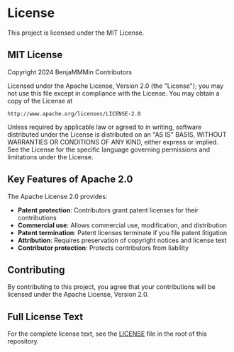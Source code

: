 # License

This project is licensed under the MIT License.

## MIT License

Copyright 2024 BenjaMMMin Contributors

Licensed under the Apache License, Version 2.0 (the "License");
you may not use this file except in compliance with the License.
You may obtain a copy of the License at

    http://www.apache.org/licenses/LICENSE-2.0

Unless required by applicable law or agreed to in writing, software
distributed under the License is distributed on an "AS IS" BASIS,
WITHOUT WARRANTIES OR CONDITIONS OF ANY KIND, either express or implied.
See the License for the specific language governing permissions and
limitations under the License.

## Key Features of Apache 2.0

The Apache License 2.0 provides:

- **Patent protection**: Contributors grant patent licenses for their contributions
- **Commercial use**: Allows commercial use, modification, and distribution
- **Patent termination**: Patent licenses terminate if you file patent litigation
- **Attribution**: Requires preservation of copyright notices and license text
- **Contributor protection**: Protects contributors from liability

## Contributing

By contributing to this project, you agree that your contributions will be licensed under the Apache License, Version 2.0.

## Full License Text

For the complete license text, see the [LICENSE](../LICENSE) file in the root of this repository. 